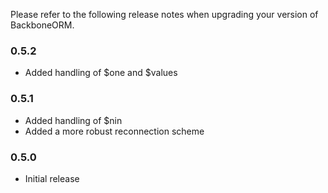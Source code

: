 Please refer to the following release notes when upgrading your version of BackboneORM.

### 0.5.2
* Added handling of $one and $values

### 0.5.1
* Added handling of $nin
* Added a more robust reconnection scheme

### 0.5.0
* Initial release

